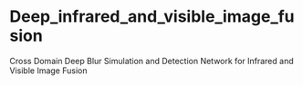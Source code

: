 # Deep_infrared_and_visible_image_fusion
 Cross Domain Deep Blur Simulation and Detection Network for Infrared and Visible Image Fusion
